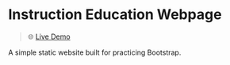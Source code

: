 # Instruction Education Webpage

> 🌐 [Live Demo](https://dtdev-hub.github.io/honda-simple-webpage/)

A simple static website built for practicing Bootstrap.
